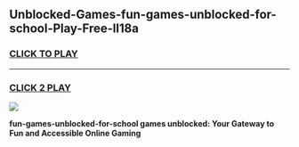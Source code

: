 
## Unblocked-Games-fun-games-unblocked-for-school-Play-Free-ll18a
<h3>
<a href="https://premium76.site?title=fun-games-unblocked-for-school&ref=15A">CLICK TO PLAY</a></h3>
<hr>

<h3>
<a href="https://premium76.site?title=fun-games-unblocked-for-school&ref=15A">CLICK 2 PLAY</a>
  
</h3>

<a href="https://premium76.site?title=fun-games-unblocked-for-school&ref=15A"><img src="https://clearcache.store/games.png"></a>


**fun-games-unblocked-for-school games unblocked: Your Gateway to Fun and Accessible Online Gaming**
